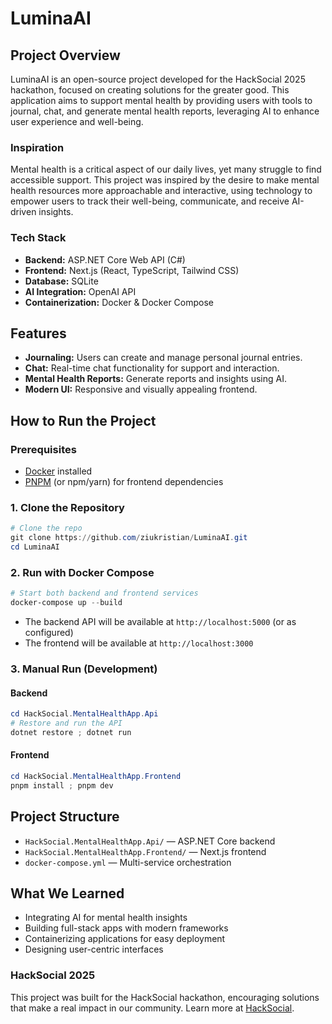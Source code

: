 # LuminaAI

## Project Overview

LuminaAI is an open-source project developed for the HackSocial 2025 hackathon, focused on creating solutions for the greater good. This application aims to support mental health by providing users with tools to journal, chat, and generate mental health reports, leveraging AI to enhance user experience and well-being.

### Inspiration

Mental health is a critical aspect of our daily lives, yet many struggle to find accessible support. This project was inspired by the desire to make mental health resources more approachable and interactive, using technology to empower users to track their well-being, communicate, and receive AI-driven insights.

### Tech Stack
- **Backend:** ASP.NET Core Web API (C#)
- **Frontend:** Next.js (React, TypeScript, Tailwind CSS)
- **Database:** SQLite
- **AI Integration:** OpenAI API
- **Containerization:** Docker & Docker Compose

## Features
- **Journaling:** Users can create and manage personal journal entries.
- **Chat:** Real-time chat functionality for support and interaction.
- **Mental Health Reports:** Generate reports and insights using AI.
- **Modern UI:** Responsive and visually appealing frontend.

## How to Run the Project

### Prerequisites
- [Docker](https://www.docker.com/get-started) installed
- [PNPM](https://pnpm.io/installation) (or npm/yarn) for frontend dependencies

### 1. Clone the Repository
```powershell
# Clone the repo
git clone https://github.com/ziukristian/LuminaAI.git
cd LuminaAI
```

### 2. Run with Docker Compose
```powershell
# Start both backend and frontend services
docker-compose up --build
```
- The backend API will be available at `http://localhost:5000` (or as configured)
- The frontend will be available at `http://localhost:3000`

### 3. Manual Run (Development)
#### Backend
```powershell
cd HackSocial.MentalHealthApp.Api
# Restore and run the API
dotnet restore ; dotnet run
```
#### Frontend
```powershell
cd HackSocial.MentalHealthApp.Frontend
pnpm install ; pnpm dev
```

## Project Structure
- `HackSocial.MentalHealthApp.Api/` — ASP.NET Core backend
- `HackSocial.MentalHealthApp.Frontend/` — Next.js frontend
- `docker-compose.yml` — Multi-service orchestration

## What We Learned
- Integrating AI for mental health insights
- Building full-stack apps with modern frameworks
- Containerizing applications for easy deployment
- Designing user-centric interfaces

### HackSocial 2025
This project was built for the HackSocial hackathon, encouraging solutions that make a real impact in our community. Learn more at [HackSocial](#).
